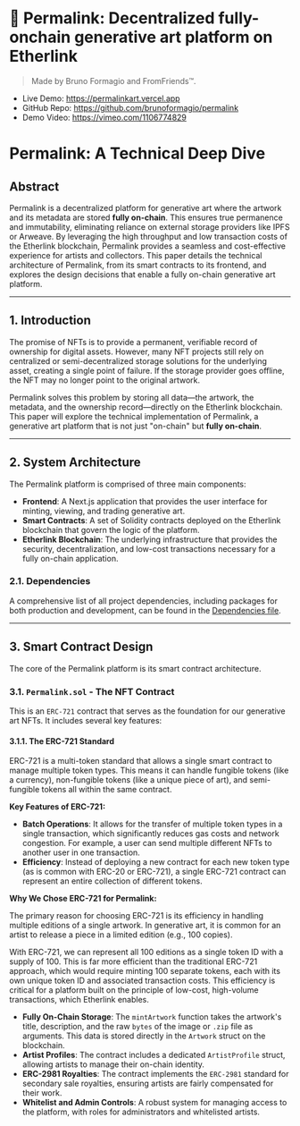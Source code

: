 # 🔗 Permalink: Decentralized fully-onchain generative art platform on Etherlink
> Made by Bruno Formagio and FromFriends™.
- Live Demo: https://permalinkart.vercel.app
- GitHub Repo: https://github.com/brunoformagio/permalink
- Demo Video: https://vimeo.com/1106774829

# Permalink: A Technical Deep Dive

## Abstract

Permalink is a decentralized platform for generative art where the artwork and its metadata are stored **fully on-chain**. This ensures true permanence and immutability, eliminating reliance on external storage providers like IPFS or Arweave. By leveraging the high throughput and low transaction costs of the Etherlink blockchain, Permalink provides a seamless and cost-effective experience for artists and collectors. This paper details the technical architecture of Permalink, from its smart contracts to its frontend, and explores the design decisions that enable a fully on-chain generative art platform.

---

## 1. Introduction

The promise of NFTs is to provide a permanent, verifiable record of ownership for digital assets. However, many NFT projects still rely on centralized or semi-decentralized storage solutions for the underlying asset, creating a single point of failure. If the storage provider goes offline, the NFT may no longer point to the original artwork.

Permalink solves this problem by storing all data—the artwork, the metadata, and the ownership record—directly on the Etherlink blockchain. This paper will explore the technical implementation of Permalink, a generative art platform that is not just "on-chain" but **fully on-chain**.

---

## 2. System Architecture

The Permalink platform is comprised of three main components:

-   **Frontend**: A Next.js application that provides the user interface for minting, viewing, and trading generative art.
-   **Smart Contracts**: A set of Solidity contracts deployed on the Etherlink blockchain that govern the logic of the platform.
-   **Etherlink Blockchain**: The underlying infrastructure that provides the security, decentralization, and low-cost transactions necessary for a fully on-chain application.

### 2.1. Dependencies

A comprehensive list of all project dependencies, including packages for both production and development, can be found in the [Dependencies file](./DEPENDENCIES.md).

---

## 3. Smart Contract Design

The core of the Permalink platform is its smart contract architecture. 

### 3.1. `Permalink.sol` - The NFT Contract

This is an `ERC-721` contract that serves as the foundation for our generative art NFTs. It includes several key features:

#### 3.1.1. The ERC-721 Standard
ERC-721 is a multi-token standard that allows a single smart contract to manage multiple token types. This means it can handle fungible tokens (like a currency), non-fungible tokens (like a unique piece of art), and semi-fungible tokens all within the same contract.

**Key Features of ERC-721:**

*   **Batch Operations**: It allows for the transfer of multiple token types in a single transaction, which significantly reduces gas costs and network congestion. For example, a user can send multiple different NFTs to another user in one transaction.
*   **Efficiency**: Instead of deploying a new contract for each new token type (as is common with ERC-20 or ERC-721), a single ERC-721 contract can represent an entire collection of different tokens.

**Why We Chose ERC-721 for Permalink:**

The primary reason for choosing ERC-721 is its efficiency in handling multiple editions of a single artwork. In generative art, it is common for an artist to release a piece in a limited edition (e.g., 100 copies).

With ERC-721, we can represent all 100 editions as a single token ID with a supply of 100. This is far more efficient than the traditional ERC-721 approach, which would require minting 100 separate tokens, each with its own unique token ID and associated transaction costs. This efficiency is critical for a platform built on the principle of low-cost, high-volume transactions, which Etherlink enables.

-   **Fully On-Chain Storage**: The `mintArtwork` function takes the artwork's title, description, and the raw `bytes` of the image or `.zip` file as arguments. This data is stored directly in the `Artwork` struct on the blockchain.
-   **Artist Profiles**: The contract includes a dedicated `ArtistProfile` struct, allowing artists to manage their on-chain identity.
-   **ERC-2981 Royalties**: The contract implements the `ERC-2981` standard for secondary sale royalties, ensuring artists are fairly compensated for their work.
-   **Whitelist and Admin Controls**: A robust system for managing access to the platform, with roles for administrators and whitelisted artists.
